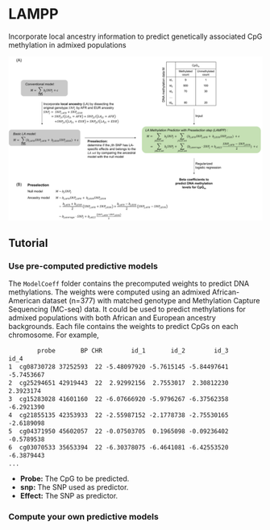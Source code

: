 # LAMPP
Incorporate local ancestry information to predict genetically associated CpG methylation in admixed populations

<img src="img/F1.pdf">

## Tutorial
### Use pre-computed predictive models
The `ModelCoeff` folder contains the precomputed weights to predict DNA methylations. The weights were computed using an admixed African-American dataset (n=377) with matched genotype and Methylation Capture Sequencing (MC-seq) data. It could be used to predict methylations for admixed populations with both African and European ancestry backgrounds. Each file contains the weights to predict CpGs on each chromosome. For example, 
```
        probe       BP CHR        id_1       id_2        id_3       id_4
1  cg08730728 37252593  22 -5.48097920 -5.7615145 -5.84497641 -5.7453667
2  cg25294651 42919443  22  2.92992156  2.7553017  2.30812230  2.3923174
3  cg15283028 41601160  22 -6.07666920 -5.9796267 -6.37562358 -6.2921390
4  cg21855135 42353933  22 -2.55987152 -2.1778738 -2.75530165 -2.6189098
5  cg04371950 45602057  22 -0.07503705  0.1965098 -0.09236402 -0.5789538
6  cg03070533 35653394  22 -6.30378075 -6.4641081 -6.42553520 -6.3879443
...
```
- **Probe:** The CpG to be predicted.
- **snp:** The SNP used as predictor.
- **Effect:** The SNP as predictor.

### Compute your own predictive models

